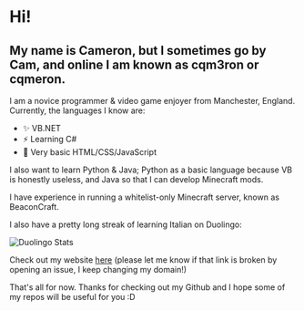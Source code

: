 # Hi!
## My name is Cameron, but I sometimes go by Cam, and online I am known as cqm3ron or cqmeron.

I am a novice programmer & video game enjoyer from Manchester, England.
Currently, the languages I know are:
- ✨ VB.NET
- ⚡ Learning C#
- 🌱 Very basic HTML/CSS/JavaScript

I also want to learn Python & Java; Python as a basic language because VB is honestly useless, and Java so that I can develop Minecraft mods.

I have experience in running a whitelist-only Minecraft server, known as BeaconCraft.

I also have a pretty long streak of learning Italian on Duolingo:

![Duolingo Stats](https://duolingo-stats-card.vercel.app/api?username=cqm3ron)

Check out my website [here](https://cqmeron.online/) (please let me know if that link is broken by opening an issue, I keep changing my domain!)

That's all for now. Thanks for checking out my Github and I hope some of my repos will be useful for you :D

<!--
**cqm3ron/cqm3ron** is a ✨ _special_ ✨ repository because its `README.md` (this file) appears on your GitHub profile.

Here are some ideas to get you started:

- 🔭 I’m currently working on ...
- 🌱 I’m currently learning ...
- 👯 I’m looking to collaborate on ...
- 🤔 I’m looking for help with ...
- 💬 Ask me about ...
- 📫 How to reach me: ...
- 😄 Pronouns: ...
- ⚡ Fun fact: ...
-->
